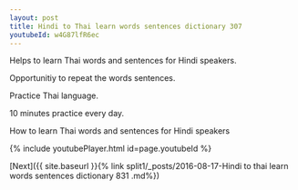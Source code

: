 ```yaml
---
layout: post
title: Hindi to Thai learn words sentences dictionary 307 
youtubeId: w4G87lfR6ec
---
```

 
 
Helps to learn Thai words and sentences for Hindi speakers.

Opportunitiy to repeat the words sentences. 

Practice Thai language. 
 
10 minutes practice every day. 
 
How to learn Thai words and sentences for Hindi speakers 
 
{% include youtubePlayer.html id=page.youtubeId %}
 
 
[Next]({{ site.baseurl }}{% link  split1/_posts/2016-08-17-Hindi to thai learn words sentences dictionary 831 .md%})
 
